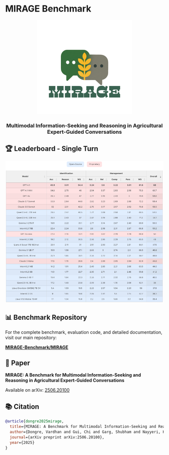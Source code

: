 # MIRAGE Benchmark

<div align="center">
  <img src="data-logo.png" alt="MIRAGE Data Logo" width="300"/>
</div>

<div align="center">
 <h3>Multimodal Information-Seeking and Reasoning in Agricultural Expert-Guided Conversations</h3>
</div>

## 🏆 Leaderboard - Single Turn 

<div align="center">
  <img src="Leaderboard-mmst.png" alt="MIRAGE Leaderboard" width="900"/>
</div>

## 📊 Benchmark Repository

For the complete benchmark, evaluation code, and detailed documentation, visit our main repository:

**[MIRAGE-Benchmark/MIRAGE](https://github.com/MIRAGE-Benchmark/MIRAGE)**

## 📄 Paper

**MIRAGE: A Benchmark for Multimodal Information-Seeking and Reasoning in Agricultural Expert-Guided Conversations**

Available on arXiv: [2506.20100](https://arxiv.org/abs/2506.20100)

## 📚 Citation

```bibtex
@article{dongre2025mirage,
  title={MIRAGE: A Benchmark for Multimodal Information-Seeking and Reasoning in Agricultural Expert-Guided Conversations},
  author={Dongre, Vardhan and Gui, Chi and Garg, Shubham and Nayyeri, Hooshang and Tur, Gokhan and Hakkani-T{\"u}r, Dilek and Adve, Vikram S},
  journal={arXiv preprint arXiv:2506.20100},
  year={2025}
}
```
